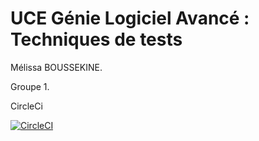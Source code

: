 # UCE Génie Logiciel Avancé : Techniques de tests

Mélissa BOUSSEKINE.

Groupe 1.

CircleCi

[![CircleCI](https://dl.circleci.com/status-badge/img/gh/melissaBOUSSEKINE/ceri-m1-techniques-de-test/tree/master.svg?style=svg)](https://dl.circleci.com/status-badge/redirect/gh/melissaBOUSSEKINE/ceri-m1-techniques-de-test/tree/master)
